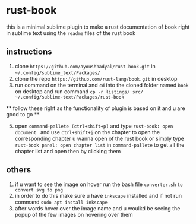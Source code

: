 # rust-book


this is a minimal sublime plugin to make a rust documentation of book right in sublime text using the `readme` files of
the rust book

## instructions

1. clone `https://github.com/ayoushbadyal/rust-book.git` in `~/.config/sublime_text/Packages/ `
2. clone the repo `https://github.com/rust-lang/book.git` in desktop
3. run command on the terminal and `cd` into the cloned folder named `book` on desktop and run command
	`cp -r listings/ src/ ~/.config/sublime-text/Packages/rust-book`


** follow these right as the functionality of plugin is based on it and u are good to go **


5. open `command-pallete (ctrl+shift+p)` and type `rust-book: open document ` and use
	 `ctrl+shift+j` on the chapter to open the corresponding chapter u wanna open of the rust book
	or simply type `rust-book panel: open chapter list` in `command-pallete` to get all the chapter list and open then by clicking them

## others
1. if u want to see the image on hover run the bash file `converter.sh` `to convert svg to png`
2. in order to do this make sure u have `inkscape` installed
		and if not run command `sudo apt install inkscape`
3. after words hover over the image name and u woulkd be seeing the popup of the few images on hovering over them